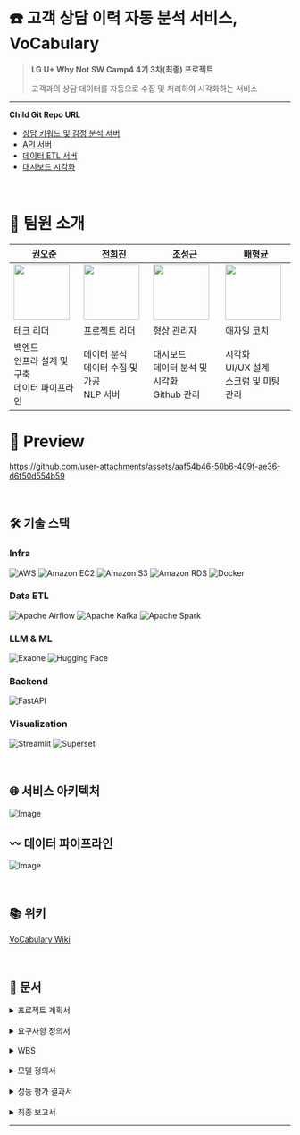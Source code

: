 # ☎️ 고객 상담 이력 자동 분석 서비스, VoCabulary
> **LG U+ Why Not SW Camp4 4기 3차(최종) 프로젝트**
>
> 고객과의 상담 데이터를 자동으로 수집 및 처리하여 시각화하는 서비스
---
**Child Git Repo URL**
- [상담 키워드 및 감정 분석 서버](https://github.com/nunininu/VoC-local)
- [API 서버](https://github.com/nunininu/VoC-instance1)
- [데이터 ETL 서버](https://github.com/nunininu/VoC-instance2)
- [대시보드 시각화](https://github.com/nunininu/VoC-instance3)

<br>


# 👋 팀원 소개
|[권오준](https://github.com/vhzkclq0705)|[전희진](https://github.com/heejin131)|[조성근](https://github.com/nunininu)|[배형균](https://github.com/lucas-hub12)|
|---|---|---|---|
|<img src="https://avatars.githubusercontent.com/u/75382687?v=4" width="100">|<img src="https://avatars.githubusercontent.com/u/194044481?v=4" width="100">|<img src="https://avatars.githubusercontent.com/u/192968662?v=4" width="100">|<img src="https://avatars.githubusercontent.com/u/194044625?v=4" width="100">|
|테크 리더|프로젝트 리더|형상 관리자|애자일 코치|
|백엔드<br>인프라 설계 및 구축<br>데이터 파이프라인|데이터 분석<br>데이터 수집 및 가공<br>NLP 서버|대시보드<br>데이터 분석 및 시각화<br>Github 관리|시각화<br>UI/UX 설계<br>스크럼 및 미팅 관리|

# 🎥 Preview

https://github.com/user-attachments/assets/aaf54b46-50b6-409f-ae36-d6f50d554b59



<br>

## 🛠 기술 스택
### Infra
![AWS](https://img.shields.io/badge/AWS-%23FF9900.svg?style=&logo=amazon-aws&logoColor=white) ![Amazon EC2](https://img.shields.io/badge/Amazon_EC2-%23FF9900.svg?style=&logo=amazon-aws&logoColor=white) ![Amazon S3](https://img.shields.io/badge/Amazon%20S3-009900?style=&logo=amazons3&logoColor=white) ![Amazon RDS](https://img.shields.io/badge/Amazon_RDS-7D4698?style=&logo=aws&logoColor=white) ![Docker](https://img.shields.io/badge/docker-%230db7ed.svg?style=&logo=docker&logoColor=white)

### Data ETL
![Apache Airflow](https://img.shields.io/badge/Apache%20Airflow-017CEE?style=&logo=Apache%20Airflow&logoColor=white) ![Apache Kafka](https://img.shields.io/badge/Apache%20Kafka-000?style=&logo=apachekafka) ![Apache Spark](https://img.shields.io/badge/Apache%20Spark-FDEE21?style=&logo=apachespark&logoColor=black)

### LLM & ML
![Exaone](https://img.shields.io/badge/Exaone-CE3DF3?style=&logo=exaone&logoColor=white) ![Hugging Face](https://img.shields.io/badge/Hugging_Face-FFFFFF?style=&logo=huggingface&logoColor=yellow)

### Backend
![FastAPI](https://img.shields.io/badge/FastAPI-005571?style=&logo=fastapi)

### Visualization
![Streamlit](https://img.shields.io/badge/Streamlit-%23FE4B4B.svg?style=&logo=streamlit&logoColor=white) ![Superset](https://img.shields.io/badge/Superset-375BD2?style=&logo=Superset&logoColor=white)

<br>

## 🌐 서비스 아키텍처
![Image](https://github.com/user-attachments/assets/73beccdf-4ee1-410a-8500-e604064d7ca5)

## 〰️ 데이터 파이프라인
![Image](https://github.com/user-attachments/assets/14fe9246-e351-4a6a-a619-29824e69f6e7)

<br>

## 📚 위키
[VoCabulary Wiki](https://github.com/nunininu/wh04-3rd-1team-VoCabulary/wiki)

<br>

## 📄 문서
<details>
<summary>프로젝트 계획서</summary>
<div markdown="1">


- [1. 프로젝트 기획서.docx](./1.%20프로젝트%20기획서.docx)
</div>
</details>

<br>

<details>
<summary>요구사항 정의서</summary>
<div markdown="2">

- [2. 요구사항 정의서.xlsx](./2.%20요구사항%20정의서.xlsx)
</div>
</details>

<br>

<details>
<summary>WBS</summary>
<div markdown="3">

- [3. WBS.xlsx](./3.%20WBS.xlsx)
</div>
</details>

<br>

<details>
<summary>모델 정의서</summary>
<div markdown="4">


- [4. 모델정의서.pptx](./4.%20모델정의서.pptx)
</div>
</details>

<br>

<details>
<summary>성능 평가 결과서</summary>
<div markdown="5">

- [5. 성능 평가 결과서.pptx](./5.%20성능%20평가%20결과서.pptx)
</div>
</details>


<br>

<details>
<summary>최종 보고서</summary>
<div markdown="5">

- [6. 최종 보고서.pptx](./6.%20최종%20보고서.pptx)
</div>
</details>

---
